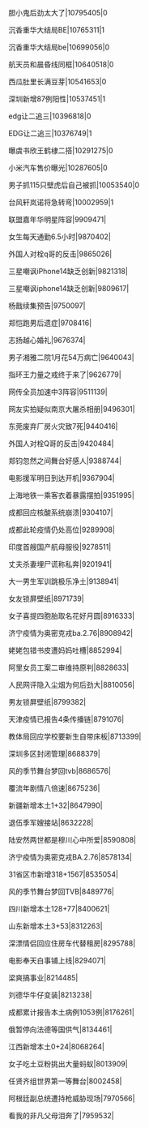 胆小鬼后劲太大了|10795405|0

沉香重华大结局BE|10765311|1

沉香重华大结局be|10699056|0

航天员和晨昏线同框|10640518|0

西瓜肚里长满豆芽|10541653|0

深圳新增87例阳性|10537451|1

edg让二追三|10396818|0

EDG让二追三|10376749|1

曝虞书欣王鹤棣二搭|10291275|0

小米汽车售价曝光|10287605|0

男子抓115只壁虎后自己被抓|10053540|0

台风轩岚诺将急转弯|10002959|1

联盟嘉年华明星阵容|9909471|

女生每天通勤6.5小时|9870402|

外国人对栓q哥的反击|9865026|

三星嘲讽iPhone14缺乏创新|9821318|

三星嘲讽iphone14缺乏创新|9809617|

杨戬续集预告|9750097|

郑恺跑男后遗症|9708416|

志扬越心婚礼|9676374|

男子湘雅二院1月花54万病亡|9640043|

指环王力量之戒终于来了|9626779|

网传全员加速中3阵容|9511139|

网友实拍疑似南京大屠杀相册|9496301|

东莞废弃厂房火灾致7死|9440416|

外国人对栓Q哥的反击|9420484|

郑钧忽然之间舞台好感人|9388744|

电影援军明日到达开机|9367904|

上海地铁一乘客衣着暴露摆拍|9351995|

成都回应核酸系统崩溃|9304107|

成都此轮疫情仍处高位|9289908|

印度首艘国产航母服役|9278511|

丈夫杀妻埋尸谎称私奔|9201941|

大一男生军训跳极乐净土|9138941|

女友锁屏壁纸|8971739|

女子喜提四胞胎取名花好月圆|8916333|

济宁疫情为奥密克戎ba.2.76|8908942|

姥姥包错书皮遭妈妈吐槽|8852994|

阿里女员工案二审维持原判|8828633|

人民网评隐入尘烟为何后劲大|8810056|

男友锁屏壁纸|8799382|

天津疫情已报告4条传播链|8791076|

教体局回应学校要新生自带床板|8713399|

深圳多区封闭管理|8688379|

风的季节舞台梦回tvb|8686576|

覆流年剧情八倍速|8675236|

新疆新增本土1+32|8647990|

退伍季军嫂接站|8632228|

陆安然两世都是穆川心中所爱|8590808|

济宁疫情为奥密克戎BA.2.76|8578134|

31省区市新增318+1567|8535054|

风的季节舞台梦回TVB|8489776|

四川新增本土128+77|8400621|

山东新增本土3+53|8312263|

深漂情侣回应住房车代替租房|8295788|

电影奉天白事铺上线|8294071|

梁爽搞事业|8214485|

刘德华牛仔变装|8213238|

成都累计报告本土病例1053例|8176261|

俄暂停向法德等国供气|8134461|

江西新增本土0+24|8068264|

女子吃土豆粉挑出大量蚂蚁|8013909|

任贤齐组世界第一等舞台|8002458|

阿根廷副总统遭持枪威胁现场|7970566|

看我的非凡父母泪奔了|7959532|

